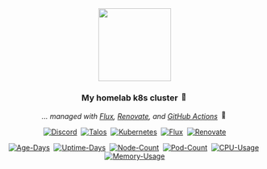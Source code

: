 <div align="center">

<img src="https://avatars.githubusercontent.com/u/23641761" align="center" width="144px" height="144px"/>

### My homelab k8s cluster <img src="https://fonts.gstatic.com/s/e/notoemoji/latest/1f680/512.gif" alt="🚀" width="16" height="16">

_... managed with [Flux](https://github.com/fluxcd/flux2), [Renovate](https://github.com/renovatebot/renovate), and [GitHub Actions](https://github.com/features/actions)_ <img src="https://fonts.gstatic.com/s/e/notoemoji/latest/1f916/512.gif" alt="🤖" width="16" height="16">

</div>

<div align="center">

[![Discord](https://img.shields.io/discord/673534664354430999?style=for-the-badge&label&logo=discord&logoColor=white&color=blue)](https://discord.gg/home-operations)&nbsp;
[![Talos](https://img.shields.io/endpoint?url=https%3A%2F%2Fkromgo.youmans.io%2Ftalos_version&style=for-the-badge&logo=talos&logoColor=white&color=blue&label=%20)](https://talos.dev)&nbsp;
[![Kubernetes](https://img.shields.io/endpoint?url=https%3A%2F%2Fkromgo.youmans.io%2Fkubernetes_version&style=for-the-badge&logo=kubernetes&logoColor=white&color=blue&label=%20)](https://kubernetes.io)&nbsp;
[![Flux](https://img.shields.io/endpoint?url=https%3A%2F%2Fkromgo.youmans.io%2Fflux_version&style=for-the-badge&logo=flux&logoColor=white&color=blue&label=%20)](https://fluxcd.io)&nbsp;
[![Renovate](https://img.shields.io/github/actions/workflow/status/buroa/k8s-gitops/renovate.yaml?branch=main&label=&logo=renovatebot&style=for-the-badge&color=blue)](https://github.com/buroa/k8s-gitops/actions/workflows/renovate.yaml)

</div>

<div align="center">

[![Age-Days](https://img.shields.io/endpoint?url=https%3A%2F%2Fkromgo.youmans.io%2Fcluster_age_days&style=flat-square&label=Age)](https://github.com/kashalls/kromgo)&nbsp;
[![Uptime-Days](https://img.shields.io/endpoint?url=https%3A%2F%2Fkromgo.youmans.io%2Fcluster_uptime_days&style=flat-square&label=Uptime)](https://github.com/kashalls/kromgo)&nbsp;
[![Node-Count](https://img.shields.io/endpoint?url=https%3A%2F%2Fkromgo.youmans.io%2Fcluster_node_count&style=flat-square&label=Nodes)](https://github.com/kashalls/kromgo)&nbsp;
[![Pod-Count](https://img.shields.io/endpoint?url=https%3A%2F%2Fkromgo.youmans.io%2Fcluster_pod_count&style=flat-square&label=Pods)](https://github.com/kashalls/kromgo)&nbsp;
[![CPU-Usage](https://img.shields.io/endpoint?url=https%3A%2F%2Fkromgo.youmans.io%2Fcluster_cpu_usage&style=flat-square&label=CPU)](https://github.com/kashalls/kromgo)&nbsp;
[![Memory-Usage](https://img.shields.io/endpoint?url=https%3A%2F%2Fkromgo.youmans.io%2Fcluster_memory_usage&style=flat-square&label=Memory)](https://github.com/kashalls/kromgo)

</div>
